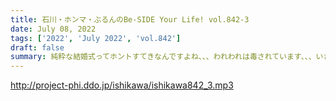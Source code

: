 ```yaml
---
title: 石川・ホンマ・ぶるんのBe-SIDE Your Life! vol.842-3
date: July 08, 2022
tags: ['2022', 'July 2022', 'vol.842']
draft: false
summary: 純粋な結婚式ってホントすてきなんですよね、、、われわれは毒されています、、、いきなりスカイプはめっちゃあこがれるあの場所から！！
---
```


http://project-phi.ddo.jp/ishikawa/ishikawa842_3.mp3
